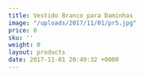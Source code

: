 ```yaml
---
title: Vestido Branco para Daminhas
image: "/uploads/2017/11/01/pr5.jpg"
price: 0
sku: ''
weight: 0
layout: products
date: 2017-11-01 20:49:32 +0000
---
```

